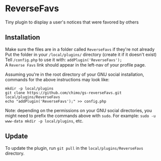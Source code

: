 ReverseFavs
================

Tiny plugin to display a user's notices that were favored by others

## Installation

Make sure the files are in a folder called `ReverseFavs` if they're not already  
Put the folder in your `/local/plugins/` directory (create it if it doesn't exist)  
Tell `/config.php` to use it with: `addPlugin('ReverseFavs');`  
A `Reverse Favs` link should appear in the left-nav of your profile page.

Assuming you're in the root directory of your GNU social installation, commands for
the above instructions may look like:

    mkdir -p local/plugins
    git clone https://github.com/chimo/gs-reverseFavs.git local/plugins/ReverseFavs
    echo "addPlugin('ReverseFavs');" >> config.php

Note: depending on the permissions on your GNU social directories, you might
need to prefix the commands above with `sudo`. For example:
`sudo -u www-data mkdir -p local/plugins`, etc.

## Update

To update the plugin, run `git pull` in the `local/plugins/ReverseFavs` directory.

